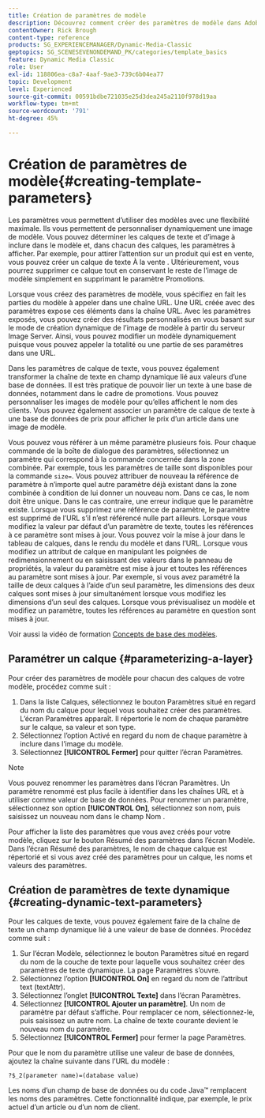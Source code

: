 ```yaml
---
title: Création de paramètres de modèle
description: Découvrez comment créer des paramètres de modèle dans Adobe Dynamic Media Classic.
contentOwner: Rick Brough
content-type: reference
products: SG_EXPERIENCEMANAGER/Dynamic-Media-Classic
geptopics: SG_SCENESEVENONDEMAND_PK/categories/template_basics
feature: Dynamic Media Classic
role: User
exl-id: 118806ea-c8a7-4aaf-9ae3-739c6b04ea77
topic: Development
level: Experienced
source-git-commit: 00591bdbe721035e25d3dea245a2110f978d19aa
workflow-type: tm+mt
source-wordcount: '791'
ht-degree: 45%

---
```


# Création de paramètres de modèle{#creating-template-parameters}

Les paramètres vous permettent d’utiliser des modèles avec une flexibilité maximale. Ils vous permettent de personnaliser dynamiquement une image de modèle. Vous pouvez déterminer les calques de texte et d’image à inclure dans le modèle et, dans chacun des calques, les paramètres à afficher. Par exemple, pour attirer l’attention sur un produit qui est en vente, vous pouvez créer un calque de texte À la vente . Ultérieurement, vous pourrez supprimer ce calque tout en conservant le reste de l’image de modèle simplement en supprimant le paramètre Promotions.

Lorsque vous créez des paramètres de modèle, vous spécifiez en fait les parties du modèle à appeler dans une chaîne URL. Une URL créée avec des paramètres expose ces éléments dans la chaîne URL. Avec les paramètres exposés, vous pouvez créer des résultats personnalisés en vous basant sur le mode de création dynamique de l’image de modèle à partir du serveur Image Server. Ainsi, vous pouvez modifier un modèle dynamiquement puisque vous pouvez appeler la totalité ou une partie de ses paramètres dans une URL.

Dans les paramètres de calque de texte, vous pouvez également transformer la chaîne de texte en champ dynamique lié aux valeurs d’une base de données. Il est très pratique de pouvoir lier un texte à une base de données, notamment dans le cadre de promotions. Vous pouvez personnaliser les images de modèle pour qu’elles affichent le nom des clients. Vous pouvez également associer un paramètre de calque de texte à une base de données de prix pour afficher le prix d’un article dans une image de modèle.

Vous pouvez vous référer à un même paramètre plusieurs fois. Pour chaque commande de la boîte de dialogue des paramètres, sélectionnez un paramètre qui correspond à la commande concernée dans la zone combinée. Par exemple, tous les paramètres de taille sont disponibles pour la commande `size=`. Vous pouvez attribuer de nouveau la référence de paramètre à n’importe quel autre paramètre déjà existant dans la zone combinée à condition de lui donner un nouveau nom. Dans ce cas, le nom doit être unique. Dans le cas contraire, une erreur indique que le paramètre existe. Lorsque vous supprimez une référence de paramètre, le paramètre est supprimé de l’URL s’il n’est référencé nulle part ailleurs. Lorsque vous modifiez la valeur par défaut d’un paramètre de texte, toutes les références à ce paramètre sont mises à jour. Vous pouvez voir la mise à jour dans le tableau de calques, dans le rendu du modèle et dans l’URL. Lorsque vous modifiez un attribut de calque en manipulant les poignées de redimensionnement ou en saisissant des valeurs dans le panneau de propriétés, la valeur du paramètre est mise à jour et toutes les références au paramètre sont mises à jour. Par exemple, si vous avez paramétré la taille de deux calques à l’aide d’un seul paramètre, les dimensions des deux calques sont mises à jour simultanément lorsque vous modifiez les dimensions d’un seul des calques. Lorsque vous prévisualisez un modèle et modifiez un paramètre, toutes les références au paramètre en question sont mises à jour.

Voir aussi la vidéo de formation [Concepts de base des modèles](https://s7d5.scene7.com/s7viewers/html5/VideoViewer.html?videoserverurl=https://s7d5.scene7.com/is/content/&amp;emailurl=https://s7d5.scene7.com/s7/emailFriend&amp;serverUrl=https://s7d5.scene7.com/is/image/&amp;config=Scene7SharedAssets/Universal_HTML5_Video&amp;contenturl=https://s7d5.scene7.com/skins/&amp;asset=S7tutorials/553_Template%20Basics_converted%20renamed_Dynamic%20Banners-AVS).

## Paramétrer un calque {#parameterizing-a-layer}

Pour créer des paramètres de modèle pour chacun des calques de votre modèle, procédez comme suit :

1. Dans la liste Calques, sélectionnez le bouton Paramètres situé en regard du nom du calque pour lequel vous souhaitez créer des paramètres. L’écran Paramètres apparaît. Il répertorie le nom de chaque paramètre sur le calque, sa valeur et son type.
1. Sélectionnez l’option Activé en regard du nom de chaque paramètre à inclure dans l’image du modèle.
1. Sélectionnez **[!UICONTROL Fermer]** pour quitter l’écran Paramètres.

>[!NOTE]
>
>Vous pouvez renommer les paramètres dans l’écran Paramètres. Un paramètre renommé est plus facile à identifier dans les chaînes URL et à utiliser comme valeur de base de données. Pour renommer un paramètre, sélectionnez son option **[!UICONTROL On]**, sélectionnez son nom, puis saisissez un nouveau nom dans le champ Nom .

Pour afficher la liste des paramètres que vous avez créés pour votre modèle, cliquez sur le bouton Résumé des paramètres dans l’écran Modèle. Dans l’écran Résumé des paramètres, le nom de chaque calque est répertorié et si vous avez créé des paramètres pour un calque, les noms et valeurs des paramètres.

## Création de paramètres de texte dynamique {#creating-dynamic-text-parameters}

Pour les calques de texte, vous pouvez également faire de la chaîne de texte un champ dynamique lié à une valeur de base de données. Procédez comme suit :

1. Sur l’écran Modèle, sélectionnez le bouton Paramètres situé en regard du nom de la couche de texte pour laquelle vous souhaitez créer des paramètres de texte dynamique. La page Paramètres s’ouvre.
1. Sélectionnez l’option **[!UICONTROL On]** en regard du nom de l’attribut text (textAttr).
1. Sélectionnez l’onglet **[!UICONTROL Texte]** dans l’écran Paramètres.
1. Sélectionnez **[!UICONTROL Ajouter un paramètre]**. Un nom de paramètre par défaut s’affiche. Pour remplacer ce nom, sélectionnez-le, puis saisissez un autre nom. La chaîne de texte courante devient le nouveau nom du paramètre.
1. Sélectionnez **[!UICONTROL Fermer]** pour fermer la page Paramètres.

Pour que le nom du paramètre utilise une valeur de base de données, ajoutez la chaîne suivante dans l’URL du modèle :

```as3
?$_2(parameter name)=(database value)
```

Les noms d’un champ de base de données ou du code Java™ remplacent les noms des paramètres. Cette fonctionnalité indique, par exemple, le prix actuel d’un article ou d’un nom de client.

